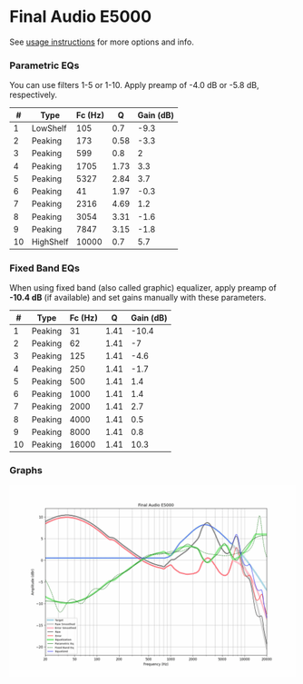 # Final Audio E5000
See [usage instructions](https://github.com/jaakkopasanen/AutoEq#usage) for more options and info.

### Parametric EQs
You can use filters 1-5 or 1-10. Apply preamp of -4.0 dB or -5.8 dB, respectively.

|   # | Type      |   Fc (Hz) |    Q |   Gain (dB) |
|-----|-----------|-----------|------|-------------|
|   1 | LowShelf  |       105 | 0.7  |        -9.3 |
|   2 | Peaking   |       173 | 0.58 |        -3.3 |
|   3 | Peaking   |       599 | 0.8  |         2   |
|   4 | Peaking   |      1705 | 1.73 |         3.3 |
|   5 | Peaking   |      5327 | 2.84 |         3.7 |
|   6 | Peaking   |        41 | 1.97 |        -0.3 |
|   7 | Peaking   |      2316 | 4.69 |         1.2 |
|   8 | Peaking   |      3054 | 3.31 |        -1.6 |
|   9 | Peaking   |      7847 | 3.15 |        -1.8 |
|  10 | HighShelf |     10000 | 0.7  |         5.7 |

### Fixed Band EQs
When using fixed band (also called graphic) equalizer, apply preamp of **-10.4 dB** (if available) and set gains manually with these parameters.

|   # | Type    |   Fc (Hz) |    Q |   Gain (dB) |
|-----|---------|-----------|------|-------------|
|   1 | Peaking |        31 | 1.41 |       -10.4 |
|   2 | Peaking |        62 | 1.41 |        -7   |
|   3 | Peaking |       125 | 1.41 |        -4.6 |
|   4 | Peaking |       250 | 1.41 |        -1.7 |
|   5 | Peaking |       500 | 1.41 |         1.4 |
|   6 | Peaking |      1000 | 1.41 |         1.4 |
|   7 | Peaking |      2000 | 1.41 |         2.7 |
|   8 | Peaking |      4000 | 1.41 |         0.5 |
|   9 | Peaking |      8000 | 1.41 |         0.8 |
|  10 | Peaking |     16000 | 1.41 |        10.3 |

### Graphs
![](./Final%20Audio%20E5000.png)
